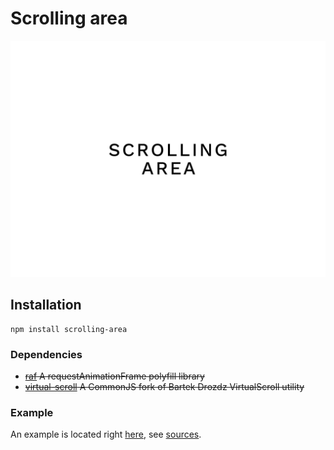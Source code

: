 # Scrolling area

![Scrolling area](scrolling-area.png)

## Installation

```
npm install scrolling-area
```

### Dependencies

-   ~~[raf](https://github.com/chrisdickinson/raf) A requestAnimationFrame polyfill library~~
-   ~~[virtual-scroll](https://github.com/ayamflow/virtual-scroll) A CommonJS fork of Bartek Drozdz VirtualScroll utility~~

### Example

An example is located right [here](https://github.com/19h47/scrolling-area/tree/gh-pages), see [sources](https://github.com/19h47/scrolling-area/blob/gh-pages/index.html).

